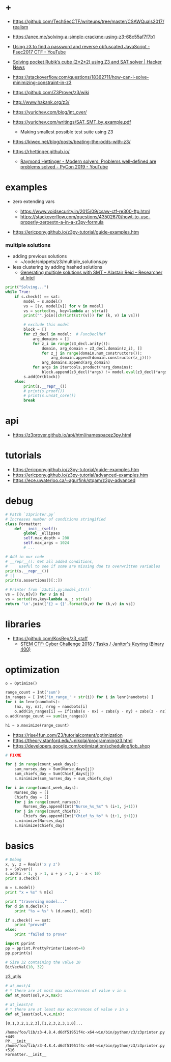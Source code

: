 # +

- https://github.com/TechSecCTF/writeups/tree/master/CSAWQuals2017/realism
- https://anee.me/solving-a-simple-crackme-using-z3-68c55af7f7b1
- [Using z3 to find a password and reverse obfuscated JavaScript \- Fsec2017 CTF \- YouTube](https://www.youtube.com/watch?v=TpdDq56KH1I)

- [Solving pocket Rubik’s cube \(2\*2\*2\) using Z3 and SAT solver \| Hacker News](https://news.ycombinator.com/item?id=15214439)
- https://stackoverflow.com/questions/18362711/how-can-i-solve-minimizing-constraint-in-z3
- https://github.com/Z3Prover/z3/wiki
- http://www.hakank.org/z3/
- https://yurichev.com/blog/int_over/
- https://yurichev.com/writings/SAT_SMT_by_example.pdf
    - Making smallest possible test suite using Z3

- https://kiwec.net/blog/posts/beating-the-odds-with-z3/
- https://rhettinger.github.io/
    - [Raymond Hettinger \- Modern solvers: Problems well\-defined are problems solved \- PyCon 2019 \- YouTube](https://www.youtube.com/watch?v=_GP9OpZPUYc)

# examples

- zero extending vars
    - https://www.voidsecurity.in/2015/09/csaw-ctf-re300-ftp.html
    - https://stackoverflow.com/questions/43502670/howt-to-use-properly-zeroextn-a-in-a-z3py-formula

- https://ericpony.github.io/z3py-tutorial/guide-examples.htm

### multiple solutions

- adding previous solutions
    - ~/code/snippets/z3/multiple_solutions.py
- less clustering by adding hashed solutions
    - [Generating multiple solutions with SMT – Alastair Reid – Researcher at Intel](https://alastairreid.github.io/tracing-smt3/)

```python
print("Solving...")
while True:
    if s.check() == sat:
        model = s.model()
        vs = [(v, model[v]) for v in model]
        vs = sorted(vs, key=lambda a: str(a))
        print("".join([chr(int(str(v))) for (k, v) in vs]))

        # exclude this model
        block = []
        for z3_decl in model:  # FuncDeclRef
            arg_domains = []
            for z_i in range(z3_decl.arity()):
                domain, arg_domain = z3_decl.domain(z_i), []
                for z_j in range(domain.num_constructors()):
                    arg_domain.append(domain.constructor(z_j)())
                arg_domains.append(arg_domain)
            for args in itertools.product(*arg_domains):
                block.append(z3_decl(*args) != model.eval(z3_decl(*args)))
        s.add(Or(block))
    else:
        print(s.__repr__())
        # print(s.proof())
        # print(s.unsat_core())
        break
```

# api

- https://z3prover.github.io/api/html/namespacez3py.html

# tutorials

- https://ericpony.github.io/z3py-tutorial/guide-examples.htm
- https://ericpony.github.io/z3py-tutorial/advanced-examples.htm
- https://ece.uwaterloo.ca/~agurfink/stqam/z3py-advanced

# debug 

```python
# Patch `z3printer.py`
# Increases number of conditions stringified
class Formatter:
    def __init__(self):
        global _ellipses
        self.max_depth = 200
        self.max_args = 1024
        # ...

# Add in our code
# __repr__(): Get all added conditions,
#     useful to see if some are missing due to overwritten variables
print(s.__repr__())
# ||
print(s.assertions()[::])

# Printer from `z3util.py:model_str()`
vs = [(v,m[v]) for v in m]
vs = sorted(vs,key=lambda a,_: str(a))
return '\n'.join(['{} = {}'.format(k,v) for (k,v) in vs])
```

# libraries

- https://github.com/KosBeg/z3_staff
    - [STEM CTF: Cyber Challenge 2018 / Tasks / Janitor's Keyring (Binary 400)](https://ctftime.org/writeup/9875)

# optimization

```python
o = Optimize()

range_count = Int('sum')
in_ranges = [ Int('in_range_' + str(i)) for i in lenr(nanobots) ]
for i in lenr(nanobots):
    (nx, ny, nz), nrng = nanobots[i]
    o.add(in_ranges[i] == If(zabs(x - nx) + zabs(y - ny) + zabs(z - nz) <= nrng, 1, 0))
o.add(range_count == sum(in_ranges))

h1 = o.maximize(range_count)
```

- https://rise4fun.com/Z3/tutorialcontent/optimization
- https://theory.stanford.edu/~nikolaj/programmingz3.html
- https://developers.google.com/optimization/scheduling/job_shop

```python
# FIXME

for j in range(count_week_days):
    sum_nurses_day = Sum(Nurse_days[j])
    sum_chiefs_day = Sum(Chief_days[j])
    s.minimize(sum_nurses_day + sum_chiefs_day)

for i in range(count_week_days):
    Nurses_day = []
    Chiefs_day = []
    for j in range(count_nurses):
        Nurses_day.append(Int("Nurse_%s_%s" % (i+1, j+1)))
    for j in range(count_chiefs):
        Chiefs_day.append(Int("Chief_%s_%s" % (i+1, j+1)))
    s.minimize(Nurses_day)
    s.minimize(Chiefs_day)
```

# basics

```python
# Debug
x, y, z = Reals('x y z')
s = Solver()
s.add(x > 1, y > 1, x + y > 3, z - x < 10)
print s.check()

m = s.model()
print "x = %s" % m[x]

print "traversing model..."
for d in m.decls():
    print "%s = %s" % (d.name(), m[d])

if s.check() == sat:
    print "proved"
else:
    print "failed to prove"

import pprint
pp = pprint.PrettyPrinter(indent=4)
pp.pprint(s)

# Size 32 containing the value 10
BitVecVal(10, 32)
```

z3_utils
```python
# at_most/4
# * there are at most max occurrences of value v in x
def at_most(sol,v,x,max):

# at_least/4
# * there are at least max occurrences of value v in x
def at_least(sol,v,x,min):
```

```
[0,1,3,2,1,2,3],[1,2,3,2,3,1,0]...

/home/foo/lib/z3-4.8.4.d6df51951f4c-x64-win/bin/python/z3/z3printer.py +449
PP.__init__
/home/foo/lib/z3-4.8.4.d6df51951f4c-x64-win/bin/python/z3/z3printer.py +516
Formatter.__init__
```
